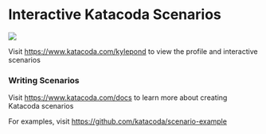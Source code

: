 # Interactive Katacoda Scenarios

[![](http://shields.katacoda.com/katacoda/kylepond/count.svg)](https://www.katacoda.com/kylepond "Get your profile on Katacoda.com")

Visit https://www.katacoda.com/kylepond to view the profile and interactive scenarios

### Writing Scenarios
Visit https://www.katacoda.com/docs to learn more about creating Katacoda scenarios

For examples, visit https://github.com/katacoda/scenario-example
